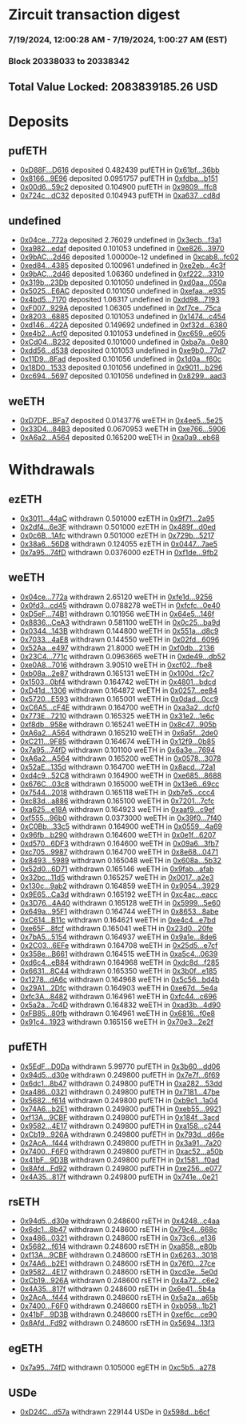 # Zircuit transaction digest
### 7/19/2024, 12:00:28 AM - 7/19/2024, 1:00:27 AM (EST)
### Block 20338033 to 20338342

## Total Value Locked: 2083839185.26 USD

# Deposits
## pufETH
- [0xD88F...D616](https://etherscan.io/address/0xD88F54B3FE109906F7E55779c2DcaB432c69D616) deposited 0.482439 pufETH in [0x61bf...36bb](https://etherscan.io/tx/0xD88F54B3FE109906F7E55779c2DcaB432c69D616)
- [0x8166...9E96](https://etherscan.io/address/0x8166CA01096dB71a38C0edC7C9cD559134b09E96) deposited 0.0951757 pufETH in [0xfdba...b151](https://etherscan.io/tx/0x8166CA01096dB71a38C0edC7C9cD559134b09E96)
- [0x00d6...59c2](https://etherscan.io/address/0x00d6397eEa3d39C20D22FDD7CACE4ea7903d59c2) deposited 0.104900 pufETH in [0x9809...ffc8](https://etherscan.io/tx/0x00d6397eEa3d39C20D22FDD7CACE4ea7903d59c2)
- [0x724c...dC32](https://etherscan.io/address/0x724c8BBab38e3B897af11C43B468E688201edC32) deposited 0.104943 pufETH in [0xa637...cd8d](https://etherscan.io/tx/0x724c8BBab38e3B897af11C43B468E688201edC32)
## undefined
- [0x04ce...772a](https://etherscan.io/address/0x04ce6bacE4FDF3828215ABc14832fc6371CA772a) deposited 2.76029 undefined in [0x3ecb...f3a1](https://etherscan.io/tx/0x04ce6bacE4FDF3828215ABc14832fc6371CA772a)
- [0xa982...edaf](https://etherscan.io/address/0xa982818d5EFa385Fbb12aa84a779c447BA34edaf) deposited 0.101053 undefined in [0xe826...3970](https://etherscan.io/tx/0xa982818d5EFa385Fbb12aa84a779c447BA34edaf)
- [0x9bAC...2d46](https://etherscan.io/address/0x9bACee870643B1BBF7e2556aE56ec06e07912d46) deposited 1.00000e-12 undefined in [0xcab8...fc02](https://etherscan.io/tx/0x9bACee870643B1BBF7e2556aE56ec06e07912d46)
- [0xed84...4385](https://etherscan.io/address/0xed84587c194cE3e620b7559261de1b566C294385) deposited 0.100961 undefined in [0xe2eb...4c3f](https://etherscan.io/tx/0xed84587c194cE3e620b7559261de1b566C294385)
- [0x9bAC...2d46](https://etherscan.io/address/0x9bACee870643B1BBF7e2556aE56ec06e07912d46) deposited 1.06360 undefined in [0xf222...3310](https://etherscan.io/tx/0x9bACee870643B1BBF7e2556aE56ec06e07912d46)
- [0x319b...23Db](https://etherscan.io/address/0x319b5024CbC1af9Cb4b2b4F96308AbE6080b23Db) deposited 0.101050 undefined in [0xd0aa...050a](https://etherscan.io/tx/0x319b5024CbC1af9Cb4b2b4F96308AbE6080b23Db)
- [0x5025...E6AC](https://etherscan.io/address/0x502593D3309c9f8CB3BF41645BaEC2526F58E6AC) deposited 0.101050 undefined in [0xefaa...e935](https://etherscan.io/tx/0x502593D3309c9f8CB3BF41645BaEC2526F58E6AC)
- [0x4bd5...7170](https://etherscan.io/address/0x4bd5487aC9e2B4f6D662b355B8302aEe83827170) deposited 1.06317 undefined in [0xdd98...7193](https://etherscan.io/tx/0x4bd5487aC9e2B4f6D662b355B8302aEe83827170)
- [0xF007...929A](https://etherscan.io/address/0xF007AF3748AD93B4F045306a3b09E07F0191929A) deposited 1.06305 undefined in [0xf7ce...75ca](https://etherscan.io/tx/0xF007AF3748AD93B4F045306a3b09E07F0191929A)
- [0x8203...6885](https://etherscan.io/address/0x8203214568c7B3862762A7ee2249a642981F6885) deposited 0.101053 undefined in [0x1474...c454](https://etherscan.io/tx/0x8203214568c7B3862762A7ee2249a642981F6885)
- [0xd146...422A](https://etherscan.io/address/0xd1460bF1e28f1506974362D02e4d2c6b4260422A) deposited 0.149692 undefined in [0xf32d...6380](https://etherscan.io/tx/0xd1460bF1e28f1506974362D02e4d2c6b4260422A)
- [0xe4b2...Acf0](https://etherscan.io/address/0xe4b2b1eCAcec501c43474396046B8D116F0cAcf0) deposited 0.101053 undefined in [0xc659...e605](https://etherscan.io/tx/0xe4b2b1eCAcec501c43474396046B8D116F0cAcf0)
- [0xCd04...B232](https://etherscan.io/address/0xCd04857F034b41cFd8C75095c54aADFb1513B232) deposited 0.101000 undefined in [0xba7a...0e80](https://etherscan.io/tx/0xCd04857F034b41cFd8C75095c54aADFb1513B232)
- [0xdd56...d538](https://etherscan.io/address/0xdd56d05C96E2D47C06bbae702b8Ab8A11821d538) deposited 0.101053 undefined in [0xe9b0...77d7](https://etherscan.io/tx/0xdd56d05C96E2D47C06bbae702b8Ab8A11821d538)
- [0x11D9...8Fad](https://etherscan.io/address/0x11D9358D8FE4a70856315A282D4366D4c15c8Fad) deposited 0.101056 undefined in [0x1d0a...f60c](https://etherscan.io/tx/0x11D9358D8FE4a70856315A282D4366D4c15c8Fad)
- [0x18D0...1533](https://etherscan.io/address/0x18D0D6ba317e433427c50dAB4a4DC20D3DF81533) deposited 0.101056 undefined in [0x9011...b296](https://etherscan.io/tx/0x18D0D6ba317e433427c50dAB4a4DC20D3DF81533)
- [0xc694...5697](https://etherscan.io/address/0xc6945F75Cdf2002a61FF01f9E440622600e35697) deposited 0.101056 undefined in [0x8299...aad3](https://etherscan.io/tx/0xc6945F75Cdf2002a61FF01f9E440622600e35697)
## weETH
- [0xD7DF...BFa7](https://etherscan.io/address/0xD7DF7E085214743530afF339aFC420c7c720BFa7) deposited 0.0143776 weETH in [0x4ee5...5e25](https://etherscan.io/tx/0xD7DF7E085214743530afF339aFC420c7c720BFa7)
- [0x33D4...84B3](https://etherscan.io/address/0x33D40133Bf329746246c20877DbA7644E20384B3) deposited 0.0670953 weETH in [0xe766...5906](https://etherscan.io/tx/0x33D40133Bf329746246c20877DbA7644E20384B3)
- [0xA6a2...A564](https://etherscan.io/address/0xA6a2febd67aF955A60645DB2da60912d63efA564) deposited 0.165200 weETH in [0xa0a9...eb68](https://etherscan.io/tx/0xA6a2febd67aF955A60645DB2da60912d63efA564)
# Withdrawals
## ezETH
- [0x3011...44aC](https://etherscan.io/address/0x3011C023541720D4A61dEc4D7F560478E8eD44aC) withdrawn 0.501000 ezETH in [0x9f71...2a95](https://etherscan.io/tx/0x3011C023541720D4A61dEc4D7F560478E8eD44aC)
- [0x2df4...6e3F](https://etherscan.io/address/0x2df422b45dC8B394bc205C26Ab20459112846e3F) withdrawn 0.501000 ezETH in [0x489f...d0ed](https://etherscan.io/tx/0x2df422b45dC8B394bc205C26Ab20459112846e3F)
- [0x0c6B...1Afc](https://etherscan.io/address/0x0c6BDeAA23483E7EeA17D3982BEc09a8b39a1Afc) withdrawn 0.501000 ezETH in [0x729b...5217](https://etherscan.io/tx/0x0c6BDeAA23483E7EeA17D3982BEc09a8b39a1Afc)
- [0x38a6...56D8](https://etherscan.io/address/0x38a60810d6De3228df684403ce49309046CC56D8) withdrawn 0.124055 ezETH in [0x0447...7ae5](https://etherscan.io/tx/0x38a60810d6De3228df684403ce49309046CC56D8)
- [0x7a95...74fD](https://etherscan.io/address/0x7a9552F469b7374527d57dc60Cdfb5d8333d74fD) withdrawn 0.0376000 ezETH in [0xf1de...9fb2](https://etherscan.io/tx/0x7a9552F469b7374527d57dc60Cdfb5d8333d74fD)
## weETH
- [0x04ce...772a](https://etherscan.io/address/0x04ce6bacE4FDF3828215ABc14832fc6371CA772a) withdrawn 2.65120 weETH in [0xfe1d...9256](https://etherscan.io/tx/0x04ce6bacE4FDF3828215ABc14832fc6371CA772a)
- [0x0fd3...cd45](https://etherscan.io/address/0x0fd3dc91F7B9098BF5A24D07b6f86014E824cd45) withdrawn 0.0788278 weETH in [0xfcfc...0e40](https://etherscan.io/tx/0x0fd3dc91F7B9098BF5A24D07b6f86014E824cd45)
- [0xD5eF...74B1](https://etherscan.io/address/0xD5eFF15E653ef5BFC6284F37FBa98551158974B1) withdrawn 0.101956 weETH in [0x64e5...146f](https://etherscan.io/tx/0xD5eFF15E653ef5BFC6284F37FBa98551158974B1)
- [0x8836...CeA3](https://etherscan.io/address/0x8836b72Ab768231945267aE205D8bF094b6FCeA3) withdrawn 0.581100 weETH in [0x0c25...ba9d](https://etherscan.io/tx/0x8836b72Ab768231945267aE205D8bF094b6FCeA3)
- [0x0344...143B](https://etherscan.io/address/0x03440d3444B024eB890FB07b7d632CfF53b2143B) withdrawn 0.144800 weETH in [0x551a...d8c9](https://etherscan.io/tx/0x03440d3444B024eB890FB07b7d632CfF53b2143B)
- [0x7033...4aE8](https://etherscan.io/address/0x70338C1fB5BEE6d4968d72B668616902b3754aE8) withdrawn 0.144550 weETH in [0x02fd...6096](https://etherscan.io/tx/0x70338C1fB5BEE6d4968d72B668616902b3754aE8)
- [0x52Aa...e497](https://etherscan.io/address/0x52Aa899454998Be5b000Ad077a46Bbe360F4e497) withdrawn 21.8000 weETH in [0xf0db...2136](https://etherscan.io/tx/0x52Aa899454998Be5b000Ad077a46Bbe360F4e497)
- [0x23C4...771c](https://etherscan.io/address/0x23C4c2e59af5360e912e5bD5cdC803f41021771c) withdrawn 0.0963665 weETH in [0xde49...db52](https://etherscan.io/tx/0x23C4c2e59af5360e912e5bD5cdC803f41021771c)
- [0xe0A8...7016](https://etherscan.io/address/0xe0A8521C9A456587b274106A63ECaF9Faf347016) withdrawn 3.90510 weETH in [0xcf02...fbe8](https://etherscan.io/tx/0xe0A8521C9A456587b274106A63ECaF9Faf347016)
- [0xb08a...2e87](https://etherscan.io/address/0xb08aBcD5EFc74d636fD6D5AE6bB54e0A70082e87) withdrawn 0.165131 weETH in [0x100d...f2c7](https://etherscan.io/tx/0xb08aBcD5EFc74d636fD6D5AE6bB54e0A70082e87)
- [0x1503...0bf4](https://etherscan.io/address/0x15031b5c58074CAAa23584257171a81b7eC40bf4) withdrawn 0.164742 weETH in [0x4801...bdcd](https://etherscan.io/tx/0x15031b5c58074CAAa23584257171a81b7eC40bf4)
- [0xD41d...1306](https://etherscan.io/address/0xD41dbc0fD91f5b4B6492ffa45190cf75e7961306) withdrawn 0.164872 weETH in [0x0257...ee84](https://etherscan.io/tx/0xD41dbc0fD91f5b4B6492ffa45190cf75e7961306)
- [0x5720...E593](https://etherscan.io/address/0x572005136eb6314aEA199f25D5859776139eE593) withdrawn 0.165001 weETH in [0x0dad...0cc9](https://etherscan.io/tx/0x572005136eb6314aEA199f25D5859776139eE593)
- [0xC6A5...cF4E](https://etherscan.io/address/0xC6A59b49Bb87AEA04b23736C95aFD22F7689cF4E) withdrawn 0.164700 weETH in [0xa3a2...dcf0](https://etherscan.io/tx/0xC6A59b49Bb87AEA04b23736C95aFD22F7689cF4E)
- [0x773E...7210](https://etherscan.io/address/0x773E57e2f5E7f38a6B6649bD86bE53d0c1D37210) withdrawn 0.165325 weETH in [0x31e2...1e6c](https://etherscan.io/tx/0x773E57e2f5E7f38a6B6649bD86bE53d0c1D37210)
- [0xf8db...958e](https://etherscan.io/address/0xf8db2f58CAc545811b0881eeB9fCceBD068D958e) withdrawn 0.165241 weETH in [0x8c47...905b](https://etherscan.io/tx/0xf8db2f58CAc545811b0881eeB9fCceBD068D958e)
- [0xA6a2...A564](https://etherscan.io/address/0xA6a2febd67aF955A60645DB2da60912d63efA564) withdrawn 0.165210 weETH in [0x6a5f...2de0](https://etherscan.io/tx/0xA6a2febd67aF955A60645DB2da60912d63efA564)
- [0xC211...9F85](https://etherscan.io/address/0xC21158F1021844b7E766CC477Ae1244374d39F85) withdrawn 0.164674 weETH in [0x12f9...0b85](https://etherscan.io/tx/0xC21158F1021844b7E766CC477Ae1244374d39F85)
- [0x7a95...74fD](https://etherscan.io/address/0x7a9552F469b7374527d57dc60Cdfb5d8333d74fD) withdrawn 0.101100 weETH in [0x6a3e...7694](https://etherscan.io/tx/0x7a9552F469b7374527d57dc60Cdfb5d8333d74fD)
- [0xA6a2...A564](https://etherscan.io/address/0xA6a2febd67aF955A60645DB2da60912d63efA564) withdrawn 0.165200 weETH in [0x0578...3078](https://etherscan.io/tx/0xA6a2febd67aF955A60645DB2da60912d63efA564)
- [0x52aE...135d](https://etherscan.io/address/0x52aE6E5605c428CC15389C1c7B03dfA8994f135d) withdrawn 0.164700 weETH in [0x8acd...72a1](https://etherscan.io/tx/0x52aE6E5605c428CC15389C1c7B03dfA8994f135d)
- [0xd4c9...52C8](https://etherscan.io/address/0xd4c9AF9aa2B04CCcdf1b86fe0c6042eE347d52C8) withdrawn 0.164900 weETH in [0xe685...8688](https://etherscan.io/tx/0xd4c9AF9aa2B04CCcdf1b86fe0c6042eE347d52C8)
- [0x676C...03c8](https://etherscan.io/address/0x676C0CEC24f2cBC3d6d23e5530cFabe1e9B403c8) withdrawn 0.165000 weETH in [0x13e6...69cc](https://etherscan.io/tx/0x676C0CEC24f2cBC3d6d23e5530cFabe1e9B403c8)
- [0x7544...2018](https://etherscan.io/address/0x75447a33E7208a66e7CD36547B0F3F5EA5682018) withdrawn 0.165118 weETH in [0xb7e5...ccc4](https://etherscan.io/tx/0x75447a33E7208a66e7CD36547B0F3F5EA5682018)
- [0xc83d...a886](https://etherscan.io/address/0xc83d4369Bd0E576F4589D40652FeEfA4316da886) withdrawn 0.165100 weETH in [0x7201...7cfc](https://etherscan.io/tx/0xc83d4369Bd0E576F4589D40652FeEfA4316da886)
- [0xa625...e18A](https://etherscan.io/address/0xa6259216d05deE95111e6D047e6E3c134646e18A) withdrawn 0.164923 weETH in [0xaaf9...c9ef](https://etherscan.io/tx/0xa6259216d05deE95111e6D047e6E3c134646e18A)
- [0xf555...96b0](https://etherscan.io/address/0xf555bC86108E0C8A01bE2d9404e989dfe72a96b0) withdrawn 0.0373000 weETH in [0x39f0...7f40](https://etherscan.io/tx/0xf555bC86108E0C8A01bE2d9404e989dfe72a96b0)
- [0xC0Bb...33c5](https://etherscan.io/address/0xC0Bb9F76fED5e7a137F48Efa7D117623C8AC33c5) withdrawn 0.164900 weETH in [0x0559...4a69](https://etherscan.io/tx/0xC0Bb9F76fED5e7a137F48Efa7D117623C8AC33c5)
- [0x96fb...b290](https://etherscan.io/address/0x96fbFe6B08F7D191C70f13A4A643a914bd4db290) withdrawn 0.164600 weETH in [0x0e1f...6207](https://etherscan.io/tx/0x96fbFe6B08F7D191C70f13A4A643a914bd4db290)
- [0xd570...6DF3](https://etherscan.io/address/0xd5709cf0c352FfCF294e0221dc73545a74AA6DF3) withdrawn 0.164600 weETH in [0x09a6...3fb7](https://etherscan.io/tx/0xd5709cf0c352FfCF294e0221dc73545a74AA6DF3)
- [0xc705...9987](https://etherscan.io/address/0xc705de4B42eC7aCdE2E9047a8204409623559987) withdrawn 0.164700 weETH in [0x8e68...0471](https://etherscan.io/tx/0xc705de4B42eC7aCdE2E9047a8204409623559987)
- [0x8493...5989](https://etherscan.io/address/0x84939b83b87577fD7588b25cA27DC85e429e5989) withdrawn 0.165048 weETH in [0x608a...5b32](https://etherscan.io/tx/0x84939b83b87577fD7588b25cA27DC85e429e5989)
- [0x52d0...6D71](https://etherscan.io/address/0x52d01292F2915Ab71C17701b4d03A96cA05D6D71) withdrawn 0.165146 weETH in [0x9fab...afab](https://etherscan.io/tx/0x52d01292F2915Ab71C17701b4d03A96cA05D6D71)
- [0x32bc...11d5](https://etherscan.io/address/0x32bcAbA9e139d287c0A64c70b726e734a61711d5) withdrawn 0.165257 weETH in [0x0017...a2e3](https://etherscan.io/tx/0x32bcAbA9e139d287c0A64c70b726e734a61711d5)
- [0x130c...9ab2](https://etherscan.io/address/0x130cC205B98879A5cf919804Ed1635375a929ab2) withdrawn 0.164859 weETH in [0x9054...3929](https://etherscan.io/tx/0x130cC205B98879A5cf919804Ed1635375a929ab2)
- [0x9E65...Ca3d](https://etherscan.io/address/0x9E65ff9eb5D763593697683c2D127CBC6EC3Ca3d) withdrawn 0.165192 weETH in [0xc4ac...eacc](https://etherscan.io/tx/0x9E65ff9eb5D763593697683c2D127CBC6EC3Ca3d)
- [0x3D76...4A40](https://etherscan.io/address/0x3D76464E06ae7CfE935e168c1bF0AE068D864A40) withdrawn 0.165128 weETH in [0x5999...5e60](https://etherscan.io/tx/0x3D76464E06ae7CfE935e168c1bF0AE068D864A40)
- [0x649a...95F1](https://etherscan.io/address/0x649a4112E76A32Fe5Be984c3Fc2cAa6cea6095F1) withdrawn 0.164744 weETH in [0x8653...8abe](https://etherscan.io/tx/0x649a4112E76A32Fe5Be984c3Fc2cAa6cea6095F1)
- [0xC614...B11c](https://etherscan.io/address/0xC614373790a66d73e4BE90ae0adD03b31f56B11c) withdrawn 0.164621 weETH in [0xe4c4...e7bd](https://etherscan.io/tx/0xC614373790a66d73e4BE90ae0adD03b31f56B11c)
- [0xe65F...8fcf](https://etherscan.io/address/0xe65FB4a8220fbF435fD8AC8FD82CBE812b748fcf) withdrawn 0.165041 weETH in [0x23d0...20fe](https://etherscan.io/tx/0xe65FB4a8220fbF435fD8AC8FD82CBE812b748fcf)
- [0x7bA5...5154](https://etherscan.io/address/0x7bA5B19E28bbbF41784475B4C20BaaB9DdFd5154) withdrawn 0.164937 weETH in [0x9a1e...8de6](https://etherscan.io/tx/0x7bA5B19E28bbbF41784475B4C20BaaB9DdFd5154)
- [0x2C03...6EFe](https://etherscan.io/address/0x2C03249cFF2f6cE9fBB02c25Abf0079f9c6e6EFe) withdrawn 0.164708 weETH in [0x25d5...e7cf](https://etherscan.io/tx/0x2C03249cFF2f6cE9fBB02c25Abf0079f9c6e6EFe)
- [0x358e...B661](https://etherscan.io/address/0x358eC8f2b2004c391D731800Cd9c61cD61fAB661) withdrawn 0.164515 weETH in [0xa5c4...0639](https://etherscan.io/tx/0x358eC8f2b2004c391D731800Cd9c61cD61fAB661)
- [0xd6c4...eB84](https://etherscan.io/address/0xd6c49b3F39F8dbE7587F86D1dE7c63258C6ceB84) withdrawn 0.164968 weETH in [0xdc8d...f285](https://etherscan.io/tx/0xd6c49b3F39F8dbE7587F86D1dE7c63258C6ceB84)
- [0x6631...8C44](https://etherscan.io/address/0x663142259361484E3c6080bFEEd22Dc4536d8C44) withdrawn 0.165350 weETH in [0x3b0f...e185](https://etherscan.io/tx/0x663142259361484E3c6080bFEEd22Dc4536d8C44)
- [0x1278...dA6c](https://etherscan.io/address/0x1278BeA511e85498ce82e5d76cbe8fbACf82dA6c) withdrawn 0.164968 weETH in [0x5c56...bd4b](https://etherscan.io/tx/0x1278BeA511e85498ce82e5d76cbe8fbACf82dA6c)
- [0x29A1...2Dfc](https://etherscan.io/address/0x29A1D408936417F11E8d45989A1f924a07872Dfc) withdrawn 0.164903 weETH in [0xe67d...5e4a](https://etherscan.io/tx/0x29A1D408936417F11E8d45989A1f924a07872Dfc)
- [0xfc3A...8482](https://etherscan.io/address/0xfc3Ace9C30a28FAAaA0A81e08ba35E4246058482) withdrawn 0.164961 weETH in [0xfc44...c696](https://etherscan.io/tx/0xfc3Ace9C30a28FAAaA0A81e08ba35E4246058482)
- [0x5a2a...7c4D](https://etherscan.io/address/0x5a2a753EC3014cFee7197a3cfc2226c9135B7c4D) withdrawn 0.164832 weETH in [0xad3b...4d90](https://etherscan.io/tx/0x5a2a753EC3014cFee7197a3cfc2226c9135B7c4D)
- [0xFB85...80fb](https://etherscan.io/address/0xFB857e2AC471334AE90265787720E600407180fb) withdrawn 0.164961 weETH in [0x6816...f0e8](https://etherscan.io/tx/0xFB857e2AC471334AE90265787720E600407180fb)
- [0x91c4...1923](https://etherscan.io/address/0x91c42f9E6BFD4f7A6c0cda68076aBdDc86691923) withdrawn 0.165156 weETH in [0x70e3...2e2f](https://etherscan.io/tx/0x91c42f9E6BFD4f7A6c0cda68076aBdDc86691923)
## pufETH
- [0x5EdF...D0Da](https://etherscan.io/address/0x5EdFE7cd270206eA8b4B160B136f53874856D0Da) withdrawn 5.99770 pufETH in [0x3b60...dd06](https://etherscan.io/tx/0x5EdFE7cd270206eA8b4B160B136f53874856D0Da)
- [0x94d5...d30e](https://etherscan.io/address/0x94d534C997563a6f3fecf166551dCD238F43d30e) withdrawn 0.249800 pufETH in [0x7e7f...6f69](https://etherscan.io/tx/0x94d534C997563a6f3fecf166551dCD238F43d30e)
- [0x6dc1...8b47](https://etherscan.io/address/0x6dc1f0D2773D37273a6725272285548796478b47) withdrawn 0.249800 pufETH in [0xa282...53dd](https://etherscan.io/tx/0x6dc1f0D2773D37273a6725272285548796478b47)
- [0xa486...0321](https://etherscan.io/address/0xa4865a7261630a51695577823BfcDEEb8F330321) withdrawn 0.249800 pufETH in [0x7181...47be](https://etherscan.io/tx/0xa4865a7261630a51695577823BfcDEEb8F330321)
- [0x5682...f614](https://etherscan.io/address/0x568230522DAC4A89b4349C723659791d1BeEf614) withdrawn 0.249800 pufETH in [0xb9c1...1a04](https://etherscan.io/tx/0x568230522DAC4A89b4349C723659791d1BeEf614)
- [0x74A6...b2E1](https://etherscan.io/address/0x74A66a41ad426710bCEa671995e5C517d040b2E1) withdrawn 0.249800 pufETH in [0xeb55...9921](https://etherscan.io/tx/0x74A66a41ad426710bCEa671995e5C517d040b2E1)
- [0xf13A...9CBF](https://etherscan.io/address/0xf13AcF5F73D0D75e154E2eD9c69b877EDd9a9CBF) withdrawn 0.249800 pufETH in [0x184f...3acd](https://etherscan.io/tx/0xf13AcF5F73D0D75e154E2eD9c69b877EDd9a9CBF)
- [0x9582...4E17](https://etherscan.io/address/0x95829d1B878037C1014ec445a01a74C5D3214E17) withdrawn 0.249800 pufETH in [0xa158...c244](https://etherscan.io/tx/0x95829d1B878037C1014ec445a01a74C5D3214E17)
- [0xCb19...926A](https://etherscan.io/address/0xCb19a6685056D56539F22420938CD70629eA926A) withdrawn 0.249800 pufETH in [0x793d...d66e](https://etherscan.io/tx/0xCb19a6685056D56539F22420938CD70629eA926A)
- [0x2AcA...f444](https://etherscan.io/address/0x2AcA211562Cdab3058620342D5Aab9F394Eff444) withdrawn 0.249800 pufETH in [0x3a91...7a20](https://etherscan.io/tx/0x2AcA211562Cdab3058620342D5Aab9F394Eff444)
- [0x7400...F6F0](https://etherscan.io/address/0x740006a712b1c2902011ab8475Cd464B4219F6F0) withdrawn 0.249800 pufETH in [0xac52...a50b](https://etherscan.io/tx/0x740006a712b1c2902011ab8475Cd464B4219F6F0)
- [0x41bF...9D3B](https://etherscan.io/address/0x41bFddCbeC41412dF56Af77daFCF7acb5Fbc9D3B) withdrawn 0.249800 pufETH in [0x1581...f0ad](https://etherscan.io/tx/0x41bFddCbeC41412dF56Af77daFCF7acb5Fbc9D3B)
- [0x8Afd...Fd92](https://etherscan.io/address/0x8Afda55a9fe1B6Df89cfF22f1F9AE46A9f2FFd92) withdrawn 0.249800 pufETH in [0xe256...e077](https://etherscan.io/tx/0x8Afda55a9fe1B6Df89cfF22f1F9AE46A9f2FFd92)
- [0x4A35...817f](https://etherscan.io/address/0x4A351789B2def1825EeCab3A0F4394AEd722817f) withdrawn 0.249800 pufETH in [0x741e...0e21](https://etherscan.io/tx/0x4A351789B2def1825EeCab3A0F4394AEd722817f)
## rsETH
- [0x94d5...d30e](https://etherscan.io/address/0x94d534C997563a6f3fecf166551dCD238F43d30e) withdrawn 0.248600 rsETH in [0x4248...c4aa](https://etherscan.io/tx/0x94d534C997563a6f3fecf166551dCD238F43d30e)
- [0x6dc1...8b47](https://etherscan.io/address/0x6dc1f0D2773D37273a6725272285548796478b47) withdrawn 0.248600 rsETH in [0x79c4...668c](https://etherscan.io/tx/0x6dc1f0D2773D37273a6725272285548796478b47)
- [0xa486...0321](https://etherscan.io/address/0xa4865a7261630a51695577823BfcDEEb8F330321) withdrawn 0.248600 rsETH in [0x73c6...e136](https://etherscan.io/tx/0xa4865a7261630a51695577823BfcDEEb8F330321)
- [0x5682...f614](https://etherscan.io/address/0x568230522DAC4A89b4349C723659791d1BeEf614) withdrawn 0.248600 rsETH in [0xa858...e80b](https://etherscan.io/tx/0x568230522DAC4A89b4349C723659791d1BeEf614)
- [0xf13A...9CBF](https://etherscan.io/address/0xf13AcF5F73D0D75e154E2eD9c69b877EDd9a9CBF) withdrawn 0.248600 rsETH in [0x6263...3018](https://etherscan.io/tx/0xf13AcF5F73D0D75e154E2eD9c69b877EDd9a9CBF)
- [0x74A6...b2E1](https://etherscan.io/address/0x74A66a41ad426710bCEa671995e5C517d040b2E1) withdrawn 0.248600 rsETH in [0x76f0...27ce](https://etherscan.io/tx/0x74A66a41ad426710bCEa671995e5C517d040b2E1)
- [0x9582...4E17](https://etherscan.io/address/0x95829d1B878037C1014ec445a01a74C5D3214E17) withdrawn 0.248600 rsETH in [0xcd3e...5e0d](https://etherscan.io/tx/0x95829d1B878037C1014ec445a01a74C5D3214E17)
- [0xCb19...926A](https://etherscan.io/address/0xCb19a6685056D56539F22420938CD70629eA926A) withdrawn 0.248600 rsETH in [0x4a72...c6e2](https://etherscan.io/tx/0xCb19a6685056D56539F22420938CD70629eA926A)
- [0x4A35...817f](https://etherscan.io/address/0x4A351789B2def1825EeCab3A0F4394AEd722817f) withdrawn 0.248600 rsETH in [0x6e41...5b4a](https://etherscan.io/tx/0x4A351789B2def1825EeCab3A0F4394AEd722817f)
- [0x2AcA...f444](https://etherscan.io/address/0x2AcA211562Cdab3058620342D5Aab9F394Eff444) withdrawn 0.248600 rsETH in [0x5a2a...a65b](https://etherscan.io/tx/0x2AcA211562Cdab3058620342D5Aab9F394Eff444)
- [0x7400...F6F0](https://etherscan.io/address/0x740006a712b1c2902011ab8475Cd464B4219F6F0) withdrawn 0.248600 rsETH in [0xb058...1b21](https://etherscan.io/tx/0x740006a712b1c2902011ab8475Cd464B4219F6F0)
- [0x41bF...9D3B](https://etherscan.io/address/0x41bFddCbeC41412dF56Af77daFCF7acb5Fbc9D3B) withdrawn 0.248600 rsETH in [0xef6c...ce90](https://etherscan.io/tx/0x41bFddCbeC41412dF56Af77daFCF7acb5Fbc9D3B)
- [0x8Afd...Fd92](https://etherscan.io/address/0x8Afda55a9fe1B6Df89cfF22f1F9AE46A9f2FFd92) withdrawn 0.248600 rsETH in [0x5694...13f3](https://etherscan.io/tx/0x8Afda55a9fe1B6Df89cfF22f1F9AE46A9f2FFd92)
## egETH
- [0x7a95...74fD](https://etherscan.io/address/0x7a9552F469b7374527d57dc60Cdfb5d8333d74fD) withdrawn 0.105000 egETH in [0xc5b5...a278](https://etherscan.io/tx/0x7a9552F469b7374527d57dc60Cdfb5d8333d74fD)
## USDe
- [0xD24C...d57a](https://etherscan.io/address/0xD24Cfe2d0fa81369ca6291c28ac5426e16B6d57a) withdrawn 229144 USDe in [0x598d...b6cf](https://etherscan.io/tx/0xD24Cfe2d0fa81369ca6291c28ac5426e16B6d57a)

